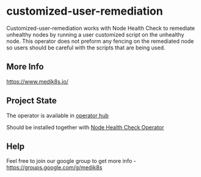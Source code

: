 # customized-user-remediation

Customized-user-remediation works with Node Health Check to remediate unhealthy nodes by running a user customized script on the unhealthy node.
This operator does not preform any fencing on the remediated node so users should be careful with the scripts that are being used.

## More Info
https://www.medik8s.io/

## Project State
The operator is available in [operator hub](https://operatorhub.io/operator/customized-user-remediation)

Should be installed together with [Node Health Check Operator](https://operatorhub.io/operator/node-healthcheck-operator)

## Help
Feel free to join our google group to get more info - https://groups.google.com/g/medik8s